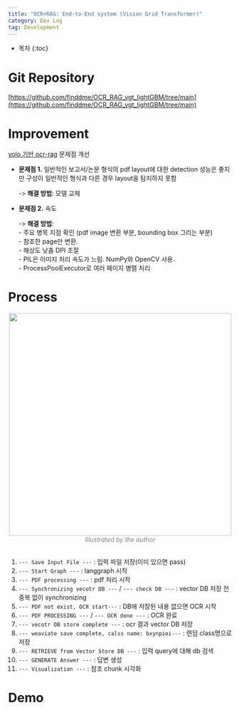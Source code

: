 ```yaml
---
title: "OCR+RAG: End-to-End system (Vision Grid Transformer)"
category: Dev Log
tag: Development
---
```








* 목차
{:toc}











# Git Repository

[https://github.com/finddme/OCR_RAG_vgt_lightGBM/tree/main](https://github.com/finddme/OCR_RAG_vgt_lightGBM/tree/main)

# Improvement
[yolo 기반 ocr-rag](https://finddme.github.io/dev%20log/2024/07/30/ocr_rag/) 문제점 개선
- **문제점 1.** 일반적인 보고서/논문 형식의 pdf layout에 대한 detection 성능은 좋지만 구성이 일반적인 형식과 다른 경우 layout을 탐지하지 못함
  
  -> **해결 방법**: 모델 교체
  
- **문제점 2.** 속도
  
  -> **해결 방법**:<br>
      - 주요 병목 지점 확인 (pdf image 변환 부분, bounding box 그리는 부분)<br>
      - 참조한 page만 변환. <br>
      - 해상도 낮춤 DPI 조절<br>
      - PIL은 이미지 처리 속도가 느림. NumPy와 OpenCV 사용.<br>
      - ProcessPoolExecutor로 여러 페이지 병렬 처리<br>

# Process

<center><img width="500" src="https://github.com/user-attachments/assets/e749261a-75a6-43dd-9108-2104b9fdd31a"></center>
<center><em style="color:gray;">Illustrated by the author</em></center><br>

1. `--- Save Input File ---` : 입력 파일 저장(이미 있으면 pass)<br>
2. `--- Start Graph ---` : langgraph 시작<br>
3. `--- PDF processing ---` : pdf 처리 시작<br>
4. `--- Synchronizing vecotr DB ---` / `--- check DB ---` : vector DB 저장 전 중복 없이 synchronizing<br>
5. `--- PDF not exist, OCR start---` : DB에 저장된 내용 없으면 OCR 시작<br>
6. `--- PDF PROCESSING ---` / `--- OCR done ---` : OCR 완료<br>
7. `--- vecotr DB store complete ---` : ocr 결과 vector DB 저장<br>
8. `--- weaviate save complete, calss name: bxynpioi---` : 랜덤 class명으로 저장<br>
9. `--- RETRIEVE from Vector Store DB ---` : 입력 query에 대해 db 검색<br>
10. `--- GENERATE Answer ---` : 답변 생성<br>
11. `--- Visualization ---` : 참조 chunk 시각화<br>

# Demo
